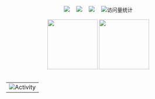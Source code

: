 <!--
**kasuie/kasuie** is a ✨ _special_ ✨ repository because its `README.md` (this file) appears on your GitHub profile.

Here are some ideas to get you started:

- 🔭 I’m currently working on ...
- 🌱 I’m currently learning ...
- 👯 I’m looking to collaborate on ...
- 🤔 I’m looking for help with ...
- 💬 Ask me about ...
- 📫 How to reach me: ...
- 😄 Pronouns: ...
- ⚡ Fun fact: ...
-->


<div align="center">

  <!-- profile logo 个人资料徽标 -->
  <div align="center">
    <a href="https://home.kasuie.cc/"><img src="https://img.shields.io/badge/Website-博客-blue" /></a>&emsp;
    <a href="https://twitter.com/kasuie3/"><img src="https://img.shields.io/badge/Twitter-推特-blue" /></a>&emsp;
    <a href="https://space.bilibili.com/85447052/"><img src="https://img.shields.io/badge/Bilibili-B站-ff69b4" /></a>&emsp;
    <!-- visitor statistics logo 访问量统计徽标 -->
    <img src="https://komarev.com/ghpvc/?username=kasuie&label=Views&color=0e75b6&style=flat" alt="访问量统计" />
  </div>

</div>

<br />


<!-- ########################################## 分割 ########################################## -->

<div align="center" >

  
<!-- Quotes 名人名言 -->
<!-- <img src="https://quotes-github-readme.vercel.app/api?type=horizontal&theme=dark" /><br> -->
  
<!-- GitHub 数据统计 -->
<img align="" height="137px" src="https://github-readme-stats.vercel.app/api?username=kasuie&theme=vue-dark&show_icons=true&hide_border=true&count_private=true" />
<img align="" height="137px" src="https://github-readme-stats.vercel.app/api/top-langs/?username=kasuie&theme=vue-dark&show_icons=true&hide_border=true&layout=compact" /><br><br>

</div>

<!-- ########################################## 分割 ########################################## -->

<div align="center">


<!-- GitHub Activity Graph GitHub 活动图 -->
<table align="center">
  <tr>
    <td><img src="https://github-readme-activity-graph.vercel.app/graph?username=kasuie&theme=xcode&bg_color=FF000000&hide_border=true" alt="Activity"/></td>
  </tr>
</table>

</div>
